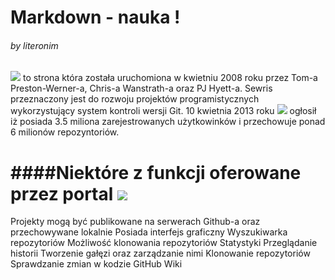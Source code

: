 # Markdown - nauka !
###### by literonim


![](http://www.njs.com.np/a/GitHub_Logo_small.png) to strona która została uruchomiona w kwietniu 2008 roku przez Tom-a Preston-Werner-a, Chris-a Wanstrath-a oraz PJ Hyett-a. Sewris przeznaczony jest do rozwoju projektów programistycznych wykorzystujący system kontroli wersji Git. 10 kwietnia 2013 roku ![](http://www.njs.com.np/a/GitHub_Logo_small.png) ogłosił iż posiada 3.5 miliona zarejestrowanych użytkowinków i przechowuje ponad 6 milionów repozyntoriów.




####Niektóre z funkcji oferowane przez portal ![](http://www.njs.com.np/a/GitHub_Logo_small.png)
================================================================================================
Projekty mogą być publikowane na serwerach Github-a oraz przechowywane lokalnie
Posiada interfejs graficzny
Wyszukiwarka repozytoriów
Możliwość klonowania repozytoriów
Statystyki
Przeglądanie historii
Tworzenie gałęzi oraz zarządzanie nimi
Klonowanie repozytoriów
Sprawdzanie zmian w kodzie
GitHub Wiki
